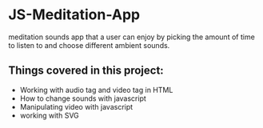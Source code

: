 # JS-Meditation-App
meditation sounds app that a user can enjoy by picking the amount of time to listen to and choose different ambient sounds.


## Things covered in this project:
 
- Working with audio tag and video tag in HTML
- How to change sounds with javascript
- Manipulating video with javascript
- working with SVG
